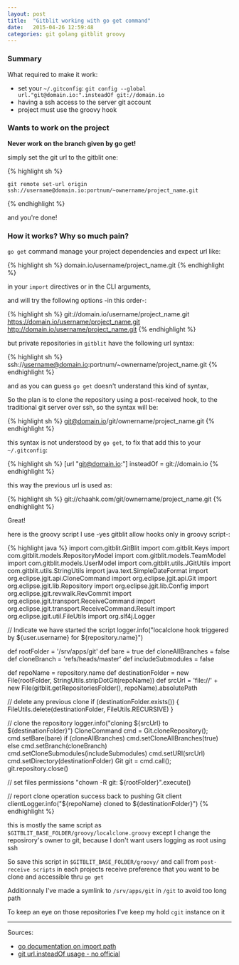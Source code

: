 ```yaml
---
layout: post
title:  "Gitblit working with go get command"
date:   2015-04-26 12:59:48
categories: git golang gitblit groovy
---
```


### Summary

What required to make it work:

- set your `~/.gitconfig`: `git config --global url."git@domain.io:".insteadOf git://domain.io`
- having a ssh access to the server git account
- project must use the groovy hook

### Wants to work on the project

**Never work on the branch given by go get!** 

simply set the git url to the gitblit one:

{% highlight sh %}
```
git remote set-url origin ssh://username@domain.io:portnum/~ownername/project_name.git
```
{% endhighlight %}

and you're done!

### How it works? Why so much pain?

`go get` command manage your project dependencies and expect url like:

{% highlight sh %}
domain.io/username/project_name.git
{% endhighlight %}

in your `import` directives or in the CLI arguments,

and will try the following options -in this order-:

{% highlight sh %}
git://domain.io/username/project_name.git
https://domain.io/username/project_name.git
http://domain.io/username/project_name.git
{% endhighlight %}

but private repositories in `gitblit` have the following url syntax:

{% highlight sh %}
ssh://username@domain.io:portnum/~ownername/project_name.git
{% endhighlight %}

and as you can guess `go get` doesn't understand this kind of syntax,

So the plan is to clone the repository using a post-received hook, to the traditional git server over ssh, so the syntax will be:

{% highlight sh %}
git@domain.io/git/ownername/project_name.git
{% endhighlight %}

this syntax is not understood by `go get`, to fix that add this to your `~/.gitconfig`:

{% highlight sh %}
[url "git@domain.io:"]
    insteadOf = git://domain.io
{% endhighlight %}

this way the previous url is used as:

{% highlight sh %}
git://chaahk.com/git/ownername/project_name.git
{% endhighlight %}

Great!

here is the groovy script I use -yes gitblit allow hooks only in groovy script-:

{% highlight java %}
import com.gitblit.GitBlit
import com.gitblit.Keys
import com.gitblit.models.RepositoryModel
import com.gitblit.models.TeamModel
import com.gitblit.models.UserModel
import com.gitblit.utils.JGitUtils
import com.gitblit.utils.StringUtils
import java.text.SimpleDateFormat
import org.eclipse.jgit.api.CloneCommand
import org.eclipse.jgit.api.Git
import org.eclipse.jgit.lib.Repository
import org.eclipse.jgit.lib.Config
import org.eclipse.jgit.revwalk.RevCommit
import org.eclipse.jgit.transport.ReceiveCommand
import org.eclipse.jgit.transport.ReceiveCommand.Result
import org.eclipse.jgit.util.FileUtils
import org.slf4j.Logger

// Indicate we have started the script
logger.info("localclone hook triggered by ${user.username} for ${repository.name}")

def rootFolder = '/srv/apps/git'
def bare = true
def cloneAllBranches = false
def cloneBranch = 'refs/heads/master'
def includeSubmodules = false

def repoName = repository.name
def destinationFolder = new File(rootFolder, StringUtils.stripDotGit(repoName))
def srcUrl = 'file://' + new File(gitblit.getRepositoriesFolder(), repoName).absolutePath

// delete any previous clone
if (destinationFolder.exists()) {
        FileUtils.delete(destinationFolder, FileUtils.RECURSIVE)
}

// clone the repository
logger.info("cloning ${srcUrl} to ${destinationFolder}")
CloneCommand cmd = Git.cloneRepository();
cmd.setBare(bare)
if (cloneAllBranches)
        cmd.setCloneAllBranches(true)
else
        cmd.setBranch(cloneBranch)
cmd.setCloneSubmodules(includeSubmodules)
cmd.setURI(srcUrl)
cmd.setDirectory(destinationFolder)
Git git = cmd.call();
git.repository.close()

// set files permissions
"chown -R git: ${rootFolder}".execute()

// report clone operation success back to pushing Git client
clientLogger.info("${repoName} cloned to ${destinationFolder}")
{% endhighlight %}

this is mostly the same script as `$GITBLIT_BASE_FOLDER/groovy/localclone.groovy` except I change the reposirory's owner to git, because I don't want users logging as root using ssh

So save this script in `$GITBLIT_BASE_FOLDER/groovy/` and call from `post-receive scripts` in each projects receive preference that you want to be clone and accessible thru `go get`

Additionnaly I've made a symlink to `/srv/apps/git` in `/git` to avoid too long path

To keep an eye on those repositories I've keep my hold `cgit` instance on it

<hr/>
Sources:

- [go documentation on import path](http://golang.org/cmd/go/#hdr-Remote_import_paths)
- [git url.insteadOf usage - no official](https://coderwall.com/p/sitezg/force-git-to-clone-with-https-instead-of-git-urls)
